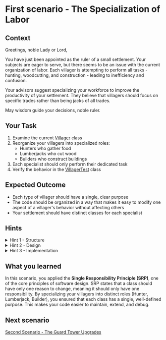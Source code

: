 # First scenario - The Specialization of Labor

## Context

Greetings, noble Lady or Lord,

You have just been appointed as the ruler of a small settlement. Your subjects are eager to serve, but there seems to be an issue with the current organization of labor. Each villager is attempting to perform all tasks - hunting, woodcutting, and construction - leading to inefficiency and confusion.

Your advisors suggest specializing your workforce to improve the productivity of your settlement. They believe that villagers should focus on specific trades rather than being jacks of all trades.

May wisdom guide your decisions, noble ruler.

## Your Task

1. Examine the current [Villager](../app/src/main/java/com/overlord/villagers/Villager.java) class 
2. Reorganize your villagers into specialized roles:
   - Hunters who gather food
   - Lumberjacks who cut wood
   - Builders who construct buildings
3. Each specialist should only perform their dedicated task
4. Verify the behavior in the [VillagerTest](../app/src/test/java/com/overlord/villagers/VillagerTest.java) class 

## Expected Outcome

- Each type of villager should have a single, clear purpose
- The code should be organized in a way that makes it easy to modify one aspect of a villager's behavior without affecting others
- Your settlement should have distinct classes for each specialist

## Hints

<details>
<summary>Hint 1 - Structure</summary>
Consider creating separate classes for each specialist type rather than having one class that does everything.
</details>

<details>
<summary>Hint 2 - Design</summary>
You might want to think about common behaviors all villagers share. Perhaps an interface or abstract class could be useful?
</details>

<details>
<summary>Hint 3 - Implementation</summary>
Each specialist class should only have methods related to their specific job. A Hunter shouldn't have methods for cutting wood or building.
</details>


## What you learned 

In this scenario, you applied the **Single Responsibility Principle (SRP)**, one of the core principles of software design. SRP states that a class should have only one reason to change, meaning it should only have one responsibility. By specializing your villagers into distinct roles (Hunter, Lumberjack, Builder), you ensured that each class has a single, well-defined purpose. This makes your code easier to maintain, extend, and debug.

## Next scenario

[Second Scenario - The Guard Tower Upgrades](./2-scenario-di.md)